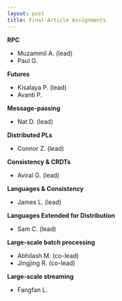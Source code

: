 ```yaml
---
layout: post
title: Final Article Assignments
---
```


**RPC**

- Muzammil A. (lead)
- Paul G.

**Futures**

- Kisalaya P. (lead)
- Avanti P.

**Message-passing**

- Nat D. (lead)

**Distributed PLs**

- Connor Z. (lead)

**Consistency & CRDTs**

- Aviral G. (lead)

**Languages & Consistency**

- James L. (lead)

**Languages Extended for Distribution**

- Sam C. (lead)

**Large-scale batch processing**

- Abhilash M. (co-lead)
- Jingjing R. (co-lead)

**Large-scale streaming**

- Fangfan L.

